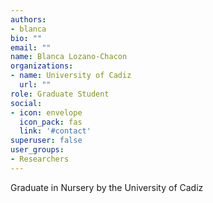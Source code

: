 ```yaml
---
authors:
- blanca
bio: ""
email: ""
name: Blanca Lozano-Chacon
organizations:
- name: University of Cadiz
  url: ""
role: Graduate Student
social:
- icon: envelope
  icon_pack: fas
  link: '#contact'
superuser: false
user_groups:
- Researchers
---
```


Graduate in Nursery by the University of Cadiz
